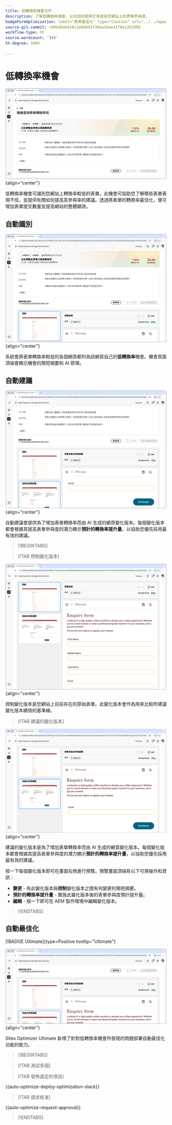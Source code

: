 ```yaml
---
title: 低轉換率機會文件
description: 了解低轉換率機會，以及如何使用它來提高您網站上的表單參與度。
badgeFormOptimization: label="表單最佳化" type="Caution" url="../../opportunity-types/form-optimization.md" tooltip="表單最佳化"
source-git-commit: c99bd0ab418c1eb0693f39ea16ee41f8a1263099
workflow-type: ht
source-wordcount: '343'
ht-degree: 100%

---
```



# 低轉換率機會

![低轉換率機會](./assets/low-conversions/hero.png){align="center"}

低轉換率機會可識別您網站上轉換率較低的表單。此機會可協助您了解哪些表單表現不佳，並提供有關如何提高其參與率的建議。透過將表單的轉換率最佳化，便可增加表單提交數量並提高網站的整體績效。

## 自動識別

![自動識別低轉換率](./assets/low-conversions/auto-identify.png){align="center"}

系統會將表單轉換率較低的各個網頁都列為該網頁自己的&#x200B;**低轉換率**&#x200B;機會。機會頁面頂端會顯示機會的簡短摘要和 AI 原理。

## 自動建議

![自動建議低轉換率](./assets/low-conversions/auto-suggest.png){align="center"}

自動建議會提供為了增加表單轉換率而由 AI 生成的網頁變化版本。每個變化版本都會根據其提高表單參與度的潛力顯示&#x200B;**預計的轉換率提升量**，以協助您優先採用最有效的建議。

>[!BEGINTABS]

>[!TAB 控制變化版本]

![控制變化版本](./assets/low-conversions/control-variation.png){align="center"}

控制變化版本是您網站上目前存在的原始表單。此變化版本會作為用來比較所建議變化版本績效的基準線。

>[!TAB 建議的變化版本]

![建議的變化版本](./assets/low-conversions/suggested-variations.png){align="center"}

建議的變化版本是為了增加表單轉換率而由 AI 生成的網頁變化版本。每個變化版本都會根據其提高表單參與度的潛力顯示&#x200B;**預計的轉換率提升量**，以協助您優先採用最有效的建議。

按一下每個變化版本即可在畫面右側進行預覽。預覽畫面頂端有以下可用操作和資訊：

* **變更** - 有此變化版本與&#x200B;**控制**&#x200B;變化版本之間有何變更的簡短摘要。
* **預計的轉換率提升量** - 實施此變化版本後的表單參與度預計提升量。
* **編輯** - 按一下即可在 AEM 製作環境中編輯變化版本。

>[!ENDTABS]

## 自動最佳化

[!BADGE Ultimate]{type=Positive tooltip="Ultimate"}

![自動最佳化低轉換率](./assets/low-conversions/auto-optimize.png){align="center"}

Sites Optimizer Ultimate 新增了針對低轉換率機會所發現的問題部署自動最佳化功能的能力。

>[!BEGINTABS]

>[!TAB 測試多個]


>[!TAB 發佈選定的項目]

{{auto-optimize-deploy-optimization-slack}}

>[!TAB 請求核准]

{{auto-optimize-request-approval}}

>[!ENDTABS]
